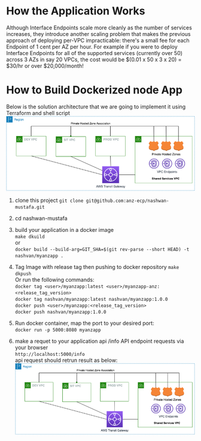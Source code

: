 # How the Application Works

Although Interface Endpoints scale more cleanly as the number of services increases, they introduce another scaling problem that makes the previous approach of deploying per-VPC impracticable: there's a small fee for each Endpoint of 1 cent per AZ per hour. For example if you were to deploy Interface Endpoints for all of the supported services (currently over 50) across 3 AZs in say 20 VPCs, the cost would be $(0.01 x 50 x 3 x 20) = $30/hr or over $20,000/month!

# How to Build Dockerized node App
Below is the solution architecture that we are going to implement it using Terraform and shell script
![output](./images/architecture-1.png)

1. clone this project `git clone git@github.com:anz-ecp/nashwan-mustafa.git` <br />
2. cd nashwan-mustafa 
3. build your application in a docker image <br />
  `make dkuild` <br />
  or <br />
  `docker build --build-arg=GIT_SHA=$(git rev-parse --short HEAD) -t nashvan/myanzapp .` <br />
4. Tag Image with release tag then pushing to docker repository
  `make dkpush` <br />
  Or run the following commands:<br />
  `docker tag <user>/myanzapp:latest <user>/myanzapp-anz:<release_tag_version>` <br />
  `docker tag nashvan/myanzapp:latest nashvan/myanzapp:1.0.0` <br />
  `docker push <user>/myanzapp:<release_tag_version>` <br />
  `docker push nashvan/myanzapp:1.0.0` <br />

5. Run docker container, map the port to your desired port: <br />
  `docker run -p 5000:8080 myanzapp` <br />
6. make a requet to your application api /info API endpoint requests via your browser <br />
  `http://localhost:5000/info`<br />
  api request should retrun result as below:<br />
  ![output](./images/architecture-1.png)